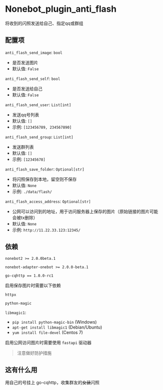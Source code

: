 # Nonebot_plugin_anti_flash
将收到的闪照发送给自己、指定qq或群组

## 配置项
`anti_flash_send_image`: `bool`
- 是否发送图片
- 默认值: `False`

`anti_flash_send_self`: `bool`
- 是否发送给自己
- 默认值: `False`

`anti_flash_send_user`: `List[int]`
- 发送qq号列表
- 默认值: `[]`
- 示例: `[123456789, 234567890]`

`anti_flash_send_group`: `List[int]`
- 发送群列表
- 默认值: `[]`
- 示例: `[12345678]`

`anti_flash_save_folder`: `Optional[str]`
- 将闪照保存到本地，留空则不保存
- 默认值: `None`
- 示例: `./data/flash/`

`anti_flash_access_address`: `Optional[str]`
- 公网可以访问到的地址，用于访问服务器上保存的图片（原始链接的图片可能会被tx删除）
- 默认值: `None`
- 示例: `http://11.22.33.123:12345/`

## 依赖
`nonebot2 >= 2.0.0beta.1` 

`nonebot-adapter-onebot >= 2.0.0-beta.1` 

`go-cqhttp == 1.0.0-rc1` 

启用保存图片时需要以下依赖 

`httpx` 

`python-magic` 

`libmagic1`:
- `pip install python-magic-bin` (Windows)
- `apt-get install libmagic1` (Debian/Ubuntu)
- `yum install file-devel` (Centos 7)

启用公网访问图片时需要使用 `fastapi` 驱动器

> 注意做好防护措施


## 这有什么用
用自己的号挂上 go-cqhttp，收集群友的~~女装~~闪照